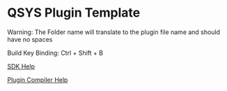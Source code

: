 # QSYS Plugin Template

Warning: The Folder name will translate to the plugin file name and should have no spaces

Build Key Binding: Ctrl + Shift + B

[SDK Help](https://q-syshelp.qsc.com/DeveloperHelp/#Welcome.htm?TocPath=_____1)

[Plugin Compiler Help](https://q-syshelp.qsc.com/DeveloperHelp/#Development_Tools/Plugin_Compiler.htm)
